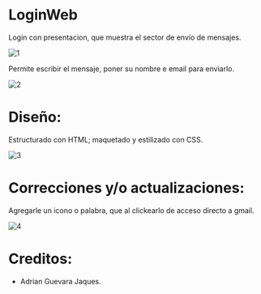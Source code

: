 # LoginWeb
Login con presentacion, que muestra el sector de envío de mensajes.

![1](https://user-images.githubusercontent.com/87548801/132109214-478f42e0-4be0-40c0-aae8-c5bdd2f8dfa3.png)

Permite escribir el mensaje, poner su nombre e email para enviarlo.

![2](https://user-images.githubusercontent.com/87548801/132109216-b0bbf9a1-6bca-4128-9f7f-05ed1c80d94f.png)

# Diseño:
Estructurado con HTML; maquetado y estilizado con CSS.

![3](https://user-images.githubusercontent.com/87548801/132109217-6057cb5f-8a2f-44b8-a555-9baa50812973.png)

# Correcciones y/o actualizaciones:
Agregarle un icono o palabra, que al clickearlo de acceso directo a gmail.

![4](https://user-images.githubusercontent.com/87548801/132109218-c70549f7-1d1f-497a-997d-7b971d66b6c0.png)

# Creditos:
- Adrian Guevara Jaques.
